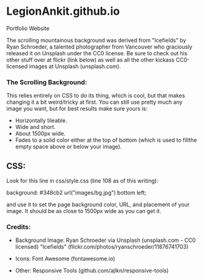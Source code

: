 # LegionAnkit.github.io
Portfolio Website



The scrolling mountainous background was derived from "Icefields" by Ryan Schroeder,
a talented photographer from Vancouver who graciously released it on Unsplash under
the CC0 license. Be sure to check out his other stuff over at flickr (link below)
as well as all the other kickass CC0-licensed images at Unsplash (unsplash.com).




### The Scrolling Background:

This relies entirely on CSS to do its thing, which is cool, but that makes
changing it a bit weird/tricky at first. You can still use pretty much any image
you want, but for best results make sure yours is:

- Horizontally tileable.
- Wide and short.
- About 1500px wide.
- Fades to a solid color either at the top of bottom (which is used to fillthe empty space above or below your image).


## CSS:

Look for this line in css/style.css (line 108 as of this writing):

background: #348cb2 url("images/bg.jpg") bottom left;

and use it to set the page background color, URL, and placement of
your image. It should be as close to 1500px wide as you can get it.



### Credits:

- Background Image: Ryan Schroeder via Unsplash (unsplash.com - CC0 licensed) "Icefields" (flickr.com/photos/ryanschroeder/11876741703)

- Icons: Font Awesome (fontawesome.io)

- Other: Responsive Tools (github.com/ajlkn/responsive-tools)

